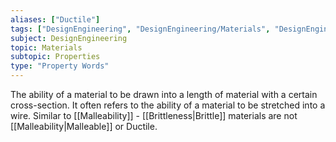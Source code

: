 ```yaml
---
aliases: ["Ductile"]
tags: ["DesignEngineering", "DesignEngineering/Materials", "DesignEngineering/Materials/Properties", "DesignEngineering/Materials/Properties/PropertyWords"]
subject: DesignEngineering
topic: Materials
subtopic: Properties
type: "Property Words"
---
```


The ability of a material to be drawn into a length of material with a certain cross-section. It often refers to the ability of a material to be stretched into a wire. 
Similar to [[Malleability]] - [[Brittleness|Brittle]] materials are not [[Malleability|Malleable]] or Ductile.